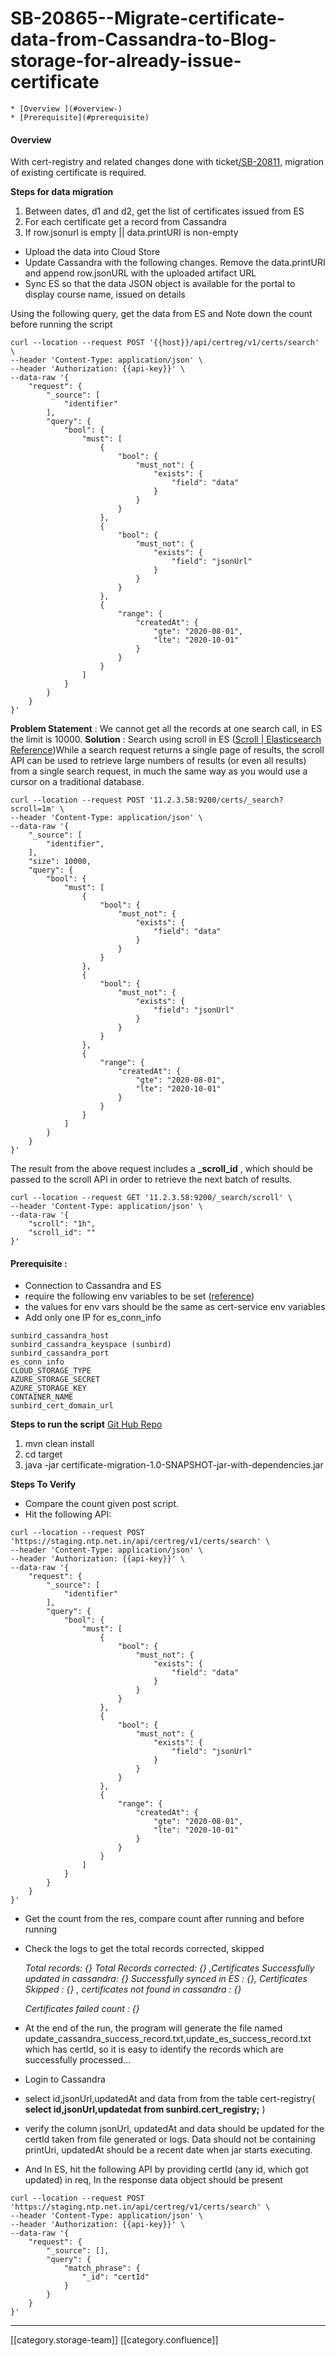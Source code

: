# SB-20865--Migrate-certificate-data-from-Cassandra-to-Blog-storage-for-already-issue-certificate

```
* [Overview ](#overview-)
* [Prerequisite](#prerequisite)
```

#### Overview

With cert-registry and related changes done with ticket[/SB-20811](https://project-sunbird.atlassian.net/browse/SB-20811), migration of existing certificate is required.

**Steps for data migration**

1. Between dates, d1 and d2, get the list of certificates issued from ES&#x20;
2. For each certificate get a record from Cassandra
3. If row.jsonurl is empty || data.printURI is non-empty

* &#x20;Upload the data into Cloud Store
* &#x20;Update Cassandra with the following changes. Remove the data.printURI and append row.jsonURL with the uploaded artifact URL&#x20;
* Sync ES so that the data JSON object is available for the portal to display course name, issued on details

Using the following query, get the data from ES and Note down the count before running the script

```
curl --location --request POST '{{host}}/api/certreg/v1/certs/search' \
--header 'Content-Type: application/json' \
--header 'Authorization: {{api-key}}' \
--data-raw '{
    "request": {
        "_source": [
            "identifier"
        ],
        "query": {
            "bool": {
                "must": [
                    {
                        "bool": {
                            "must_not": {
                                "exists": {
                                    "field": "data"
                                }
                            }
                        }
                    },
                    {
                        "bool": {
                            "must_not": {
                                "exists": {
                                    "field": "jsonUrl"
                                }
                            }
                        }
                    },
                    {
                        "range": {
                            "createdAt": {
                                "gte": "2020-08-01",
                                "lte": "2020-10-01"
                            }
                        }
                    }
                ]
            }
        }
    }
}'
```

**Problem Statement** : We cannot get all the records at one search call, in ES the limit is 10000.  **Solution** :  Search using scroll in ES ([Scroll | Elasticsearch Reference](https://www.elastic.co/guide/en/elasticsearch/reference/6.8/search-request-scroll.html))While a search request returns a single page of results, the scroll API can be used to retrieve large numbers of results (or even all results) from a single search request, in much the same way as you would use a cursor on a traditional database.

```
curl --location --request POST '11.2.3.58:9200/certs/_search?scroll=1m' \
--header 'Content-Type: application/json' \
--data-raw '{
    "_source": [
        "identifier",
    ],
    "size": 10000,
    "query": {
        "bool": {
            "must": [
                {
                    "bool": {
                        "must_not": {
                            "exists": {
                                "field": "data"
                            }
                        }
                    }
                },
                {
                    "bool": {
                        "must_not": {
                            "exists": {
                                "field": "jsonUrl"
                            }
                        }
                    }
                },
                {
                    "range": {
                        "createdAt": {
                            "gte": "2020-08-01",
                            "lte": "2020-10-01"
                        }
                    }
                }
            ]
        }
    }
}'
```

The result from the above request includes a **\_scroll\_id** , which should be passed to the scroll API in order to retrieve the next batch of results.

```
curl --location --request GET '11.2.3.58:9200/_search/scroll' \
--header 'Content-Type: application/json' \
--data-raw '{
    "scroll": "1h",
    "scroll_id": ""
}'
```

#### **Prerequisite** :

* Connection to Cassandra and ES
* require the following env variables to be set  ([reference](https://github.com/project-sunbird/sunbird-devops/blob/release-3.4.0/ansible/roles/stack-sunbird/templates/sunbird\_cert-service.env))
* the values for env vars should be the same as cert-service env variables
* Add only one IP for es\_conn\_info

```
sunbird_cassandra_host
sunbird_cassandra_keyspace (sunbird)
sunbird_cassandra_port
es_conn_info
CLOUD_STORAGE_TYPE
AZURE_STORAGE_SECRET
AZURE_STORAGE_KEY
CONTAINER_NAME
sunbird_cert_domain_url
```

**Steps to run the script** [Git Hub Repo](https://github.com/project-sunbird/cert-service/tree/release-3.4.0/certificate-migration)

1. mvn clean install
2. cd target
3. java -jar certificate-migration-1.0-SNAPSHOT-jar-with-dependencies.jar

**Steps To Verify**

* Compare the count given post script.
* Hit the following API:&#x20;

```
curl --location --request POST 'https://staging.ntp.net.in/api/certreg/v1/certs/search' \
--header 'Content-Type: application/json' \
--header 'Authorization: {{api-key}}' \
--data-raw '{
    "request": {
        "_source": [
            "identifier"
        ],
        "query": {
            "bool": {
                "must": [
                    {
                        "bool": {
                            "must_not": {
                                "exists": {
                                    "field": "data"
                                }
                            }
                        }
                    },
                    {
                        "bool": {
                            "must_not": {
                                "exists": {
                                    "field": "jsonUrl"
                                }
                            }
                        }
                    },
                    {
                        "range": {
                            "createdAt": {
                                "gte": "2020-08-01",
                                "lte": "2020-10-01"
                            }
                        }
                    }
                ]
            }
        }
    }
}'
```

* Get the count from the res, compare count after running and before running&#x20;
*   Check the logs to get the total records corrected, skipped&#x20;

    _Total records: {} Total Records corrected: {} ,Certificates Successfully updated in cassandra: {} Successfully synced in ES : {}, Certificates Skipped : {} , certificates not found in cassandra : {}_

    _Certificates failed count : {}_
* At the end of the run, the program will generate the file named  update\_cassandra\_success\_record.txt,update\_es\_success\_record.txt  which has certId, so it is easy to identify the records which are successfully processed...
* Login to Cassandra
* select id,jsonUrl,updatedAt and data from from the table cert-registry( **select id,jsonUrl,updatedat from sunbird.cert\_registry;** )
* verify the column jsonUrl, updatedAt and data should be updated for the certId taken from file generated or logs. Data should not be containing printUri, updatedAt should be a recent date when jar starts executing.
* And In ES, hit the following API by providing certId (any id, which got updated) in req, In the response data object should be present

```
curl --location --request POST 'https://staging.ntp.net.in/api/certreg/v1/certs/search' \
--header 'Content-Type: application/json' \
--header 'Authorization: {{api-key}}' \
--data-raw '{
    "request": {
        "_source": [],
        "query": {
            "match_phrase": {
                "_id": "certId"
            }
        }
    }
}'
```

***

\[\[category.storage-team]] \[\[category.confluence]]
